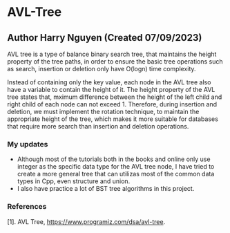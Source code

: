 # AVL-Tree
## Author Harry Nguyen (Created 07/09/2023)

AVL tree is a type of balance binary search tree, that maintains the height property of the tree paths, in order to ensure the basic tree operations such as search, insertion or deletion only have O(logn) time complexity.

Instead of containing only the key value, each node in the AVL tree also have a variable to contain the height of it. The height property of the AVL tree states that, mximum difference between the height of the left child and right child of each node can not exceed 1. Therefore, during insertion and deletion, we must implement the rotation technique, to maintain the appropriate height of the tree, which makes it more suitable for databases that require more search than insertion and deletion operations.

### My updates
- Although most of the tutorials both in the books and online only use integer as the specific data type for the AVL tree node, I have tried to create a more general tree that can utilizas most of the common data types in Cpp, even structure and union.
- I also have practice a lot of BST tree algorithms in this project.

### References
[1]. AVL Tree, https://www.programiz.com/dsa/avl-tree.

